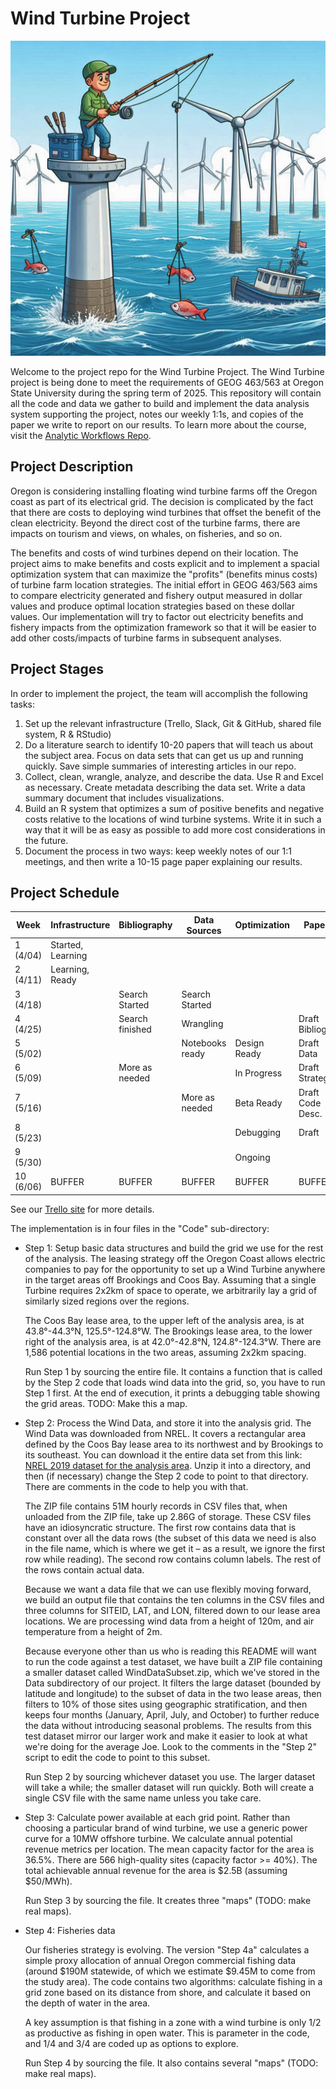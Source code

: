 # Wind Turbine Project

![Course Icon](FishingandTurbines.jpg)

Welcome to the project repo for the Wind Turbine Project. The Wind Turbine project is being done to meet the requirements of GEOG 463/563 at Oregon State University during the spring term of 2025. This repository will contain all the code and data we gather to build and implement the data analysis system supporting the project, notes our weekly 1:1s, and copies of the paper we write to report on our results. To learn more about the course, visit the [Analytic Workflows Repo](https://github.com/Analytical-Workflows-for-Earth-Science/Sp2025).

## Project Description

Oregon is considering installing floating wind turbine farms off the Oregon coast as part of its electrical grid. The decision is complicated by the fact that there are costs to deploying wind turbines that offset the benefit of the clean electricity. Beyond the direct cost of the turbine farms, there are impacts on tourism and views, on whales, on fisheries, and so on.

The benefits and costs of wind turbines depend on their location. The project aims to make benefits and costs explicit and to implement a spacial optimization system that can maximize the "profits" (benefits minus costs) of turbine farm location strategies. The initial effort in GEOG 463/563 aims to compare electricity generated and fishery output measured in dollar values and produce optimal location strategies based on these dollar values. Our implementation will try to factor out electricity benefits and fishery impacts from the optimization framework so that it will be easier to add other costs/impacts of turbine farms in subsequent analyses.

## Project Stages

In order to implement the project, the team will accomplish the following tasks:

1)  Set up the relevant infrastructure (Trello, Slack, Git & GitHub, shared file system, R & RStudio)
2)  Do a literature search to identify 10-20 papers that will teach us about the subject area. Focus on data sets that can get us up and running quickly. Save simple summaries of interesting articles in our repo.
3)  Collect, clean, wrangle, analyze, and describe the data. Use R and Excel as necessary. Create metadata describing the data set. Write a data summary document that includes visualizations.
4)  Build an R system that optimizes a sum of positive benefits and negative costs relative to the locations of wind turbine systems. Write it in such a way that it will be as easy as possible to add more cost considerations in the future.
5)  Document the process in two ways: keep weekly notes of our 1:1 meetings, and then write a 10-15 page paper explaining our results.

## Project Schedule

| **Week** | **Infrastructure** | **Bibliography** | **Data Sources** | **Optimization** | **Paper** |
|----|----|----|----|----|----|
| 1 (4/04) | Started, Learning |  |  |  |  |
| 2 (4/11) | Learning, Ready |  |  |  |  |
| 3 (4/18) |  | Search Started | Search Started |  |  |
| 4 (4/25) |  | Search finished | Wrangling |  | Draft Bibliog... |
| 5 (5/02) |  |  | Notebooks ready | Design Ready | Draft Data |
| 6 (5/09) |  | More as needed |  | In Progress | Draft Strategy |
| 7 (5/16) |  |  | More as needed | Beta Ready | Draft Code Desc. |
| 8 (5/23) |  |  |  | Debugging | Draft |
| 9 (5/30) |  |  |  | Ongoing |  |
| 10 (6/06) | BUFFER | BUFFER | BUFFER | BUFFER | BUFFER |

See our [Trello site](https://trello.com/b/Z67GFNTV/wind-turbine-project) for more details.

The implementation is in four files in the "Code" sub-directory:

-   Step 1: Setup basic data structures and build the grid we use for the rest of the analysis. The leasing strategy off the Oregon Coast allows electric companies to pay for the opportunity to set up a Wind Turbine anywhere in the target areas off Brookings and Coos Bay. Assuming that a single Turbine requires 2x2km of space to operate, we arbitrarily lay a grid of similarly sized regions over the regions.

    The Coos Bay lease area, to the upper left of the analysis area, is at 43.8°-44.3°N, 125.5°-124.8°W. The Brookings lease area, to the lower right of the analysis area, is at 42.0°-42.8°N, 124.8°-124.3°W. There are 1,586 potential locations in the two areas, assuming 2x2km spacing.

    Run Step 1 by sourcing the entire file. It contains a function that is called by the Step 2 code that loads wind data into the grid, so, you have to run Step 1 first. At the end of execution, it prints a debugging table showing the grid areas. TODO: Make this a map.

-   Step 2: Process the Wind Data, and store it into the analysis grid. The Wind Data was downloaded from NREL. It covers a rectangular area defined by the Coos Bay lease area to its northwest and by Brookings to its southeast. You can download it the entire data set from this link: [NREL 2019 dataset for the analysis area](https://1drv.ms/u/c/fa5fbd6ce30e021b/Ea8YvQTuAhFGvc27bwSJiOkBuU3j20lZ3p2xx3IAe-jukA?e=vOswCE). Unzip it into a directory, and then (if necessary) change the Step 2 code to point to that directory. There are comments in the code to help you with that.

    The ZIP file contains 51M hourly records in CSV files that, when unloaded from the ZIP file, take up 2.86G of storage. These CSV files have an idiosyncratic structure. The first row contains data that is constant over all the data rows (the subset of this data we need is also in the file name, which is where we get it – as a result, we ignore the first row while reading). The second row contains column labels. The rest of the rows contain actual data.

    Because we want a data file that we can use flexibly moving forward, we build an output file that contains the ten columns in the CSV files and three columns for SITEID, LAT, and LON, filtered down to our lease area locations. We are processing wind data from a height of 120m, and air temperature from a height of 2m.

    Because everyone other than us who is reading this README will want to run the code against a test dataset, we have built a ZIP file containing a smaller dataset called WindDataSubset.zip, which we've stored in the Data subdirectory of our project. It filters the large dataset (bounded by latitude and longitude) to the subset of data in the two lease areas, then filters to 10% of those sites using geographic stratification, and then keeps four months (January, April, July, and October) to further reduce the data without introducing seasonal problems. The results from this test dataset mirror our larger work and make it easier to look at what we're doing for the average Joe. Look to the comments in the "Step 2" script to edit the code to point to this subset.

    Run Step 2 by sourcing whichever dataset you use. The larger dataset will take a while; the smaller dataset will run quickly. Both will create a single CSV file with the same name unless you take care.

-   Step 3: Calculate power available at each grid point. Rather than choosing a particular brand of wind turbine, we use a generic power curve for a 10MW offshore turbine. We calculate annual potential revenue metrics per location. The mean capacity factor for the area is 36.5%. There are 566 high-quality sites (capacity factor \>= 40%). The total achievable annual revenue for the area is \$2.5B (assuming \$50/MWh).

    Run Step 3 by sourcing the file. It creates three "maps" (TODO: make real maps).

-   Step 4: Fisheries data

    Our fisheries strategy is evolving. The version "Step 4a" calculates a simple proxy allocation of annual Oregon commercial fishing data (around \$190M statewide, of which we estimate \$9.45M to come from the study area). The code contains two algorithms: calculate fishing in a grid zone based on its distance from shore, and calculate it based on the depth of water in the area.

    A key assumption is that fishing in a zone with a wind turbine is only 1/2 as productive as fishing in open water. This is parameter in the code, and 1/4 and 3/4 are coded up as options to explore.

    Run Step 4 by sourcing the file. It also contains several "maps" (TODO: make real maps).
